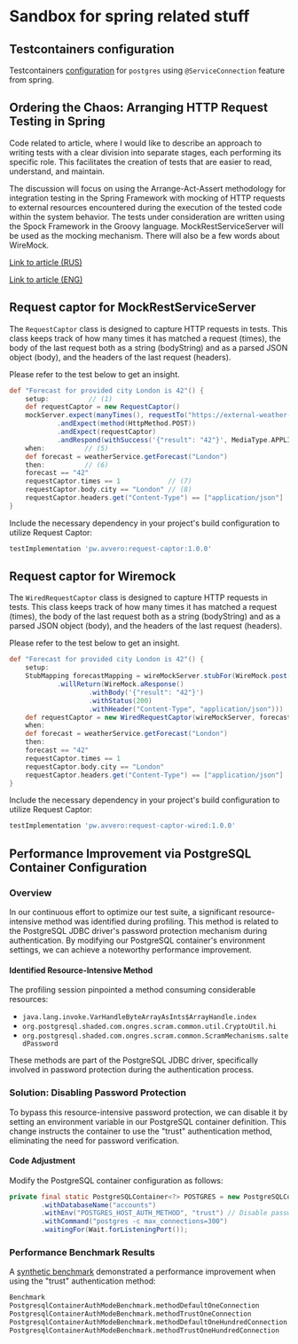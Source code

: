 # Sandbox for spring related stuff

## Testcontainers configuration

Testcontainers [configuration](https://github.com/avvero/spring-sandbox/blob/main/src/test/java/pw/avvero/spring/sandbox/ContainersConfiguration.java)
for `postgres` using `@ServiceConnection` feature from spring.

## Ordering the Chaos: Arranging HTTP Request Testing in Spring

Code related to article, where I would like to describe an approach to writing tests with a clear division into separate 
stages, each performing its specific role. This facilitates the creation of tests that are easier to read, understand, 
and maintain.

The discussion will focus on using the Arrange-Act-Assert methodology for integration testing in the Spring Framework 
with mocking of HTTP requests to external resources encountered during the execution of the tested code within the 
system behavior. The tests under consideration are written using the Spock Framework in the Groovy language. 
MockRestServiceServer will be used as the mocking mechanism. There will also be a few words about WireMock.

[Link to article (RUS)](https://habr.com/ru/articles/781812)

[Link to article (ENG)](https://medium.com/@avvero.abernathy/ordering-chaos-arranging-http-request-testing-in-spring-c625520d2418)

## Request captor for MockRestServiceServer

The `RequestCaptor` class is designed to capture HTTP requests in tests. This class keeps track of how many times it 
has matched a request (times), the body of the last request both as a string (bodyString) and as a parsed 
JSON object (body), and the headers of the last request (headers).

Please refer to the test below to get an insight.
```groovy
def "Forecast for provided city London is 42"() {
    setup:          // (1)
    def requestCaptor = new RequestCaptor()
    mockServer.expect(manyTimes(), requestTo("https://external-weather-api.com/forecast")) // (2)
            .andExpect(method(HttpMethod.POST))
            .andExpect(requestCaptor)                                                      // (3)
            .andRespond(withSuccess('{"result": "42"}', MediaType.APPLICATION_JSON));      // (4)
    when:          // (5)
    def forecast = weatherService.getForecast("London")
    then:          // (6)
    forecast == "42"
    requestCaptor.times == 1            // (7)
    requestCaptor.body.city == "London" // (8)
    requestCaptor.headers.get("Content-Type") == ["application/json"]
}
```

Include the necessary dependency in your project's build configuration to utilize Request Captor:
```groovy
testImplementation 'pw.avvero:request-captor:1.0.0'
```

## Request captor for Wiremock

The `WiredRequestCaptor` class is designed to capture HTTP requests in tests. This class keeps track of how many times it 
has matched a request (times), the body of the last request both as a string (bodyString) and as a parsed 
JSON object (body), and the headers of the last request (headers).

Please refer to the test below to get an insight.
```groovy
def "Forecast for provided city London is 42"() {
    setup:
    StubMapping forecastMapping = wireMockServer.stubFor(WireMock.post(WireMock.urlEqualTo("/forecast"))
            .willReturn(WireMock.aResponse()
                    .withBody('{"result": "42"}')
                    .withStatus(200)
                    .withHeader("Content-Type", "application/json")))
    def requestCaptor = new WiredRequestCaptor(wireMockServer, forecastMapping)
    when:
    def forecast = weatherService.getForecast("London")
    then:
    forecast == "42"
    requestCaptor.times == 1
    requestCaptor.body.city == "London"
    requestCaptor.headers.get("Content-Type") == ["application/json"]
}
```

Include the necessary dependency in your project's build configuration to utilize Request Captor:
```groovy
testImplementation 'pw.avvero:request-captor-wired:1.0.0'
```

## Performance Improvement via PostgreSQL Container Configuration

### Overview

In our continuous effort to optimize our test suite, a significant resource-intensive method was identified during
profiling. This method is related to the PostgreSQL JDBC driver's password protection mechanism during authentication.
By modifying our PostgreSQL container's environment settings, we can achieve a noteworthy performance improvement.

#### Identified Resource-Intensive Method

The profiling session pinpointed a method consuming considerable resources:

- `java.lang.invoke.VarHandleByteArrayAsInts$ArrayHandle.index`
- `org.postgresql.shaded.com.ongres.scram.common.util.CryptoUtil.hi`
- `org.postgresql.shaded.com.ongres.scram.common.ScramMechanisms.saltedPassword`

These methods are part of the PostgreSQL JDBC driver, specifically involved in password protection during the authentication process.

### Solution: Disabling Password Protection

To bypass this resource-intensive password protection, we can disable it by setting an environment variable in our 
PostgreSQL container definition. This change instructs the container to use the "trust" authentication method, 
eliminating the need for password verification.

#### Code Adjustment

Modify the PostgreSQL container configuration as follows:

```java
private final static PostgreSQLContainer<?> POSTGRES = new PostgreSQLContainer<>(DockerImageName.parse("postgres:14"))
        .withDatabaseName("accounts")
        .withEnv("POSTGRES_HOST_AUTH_METHOD", "trust") // Disable password protection
        .withCommand("postgres -c max_connections=300")
        .waitingFor(Wait.forListeningPort());
```

### Performance Benchmark Results

A [synthetic benchmark](benchmark/src/jmh/java/pw/avvero/spring/sandbox/PostgresqlContainerAuthModeBenchmark.java) 
demonstrated a performance improvement when using the "trust" authentication method:
```md
Benchmark                                                               Mode  Cnt  Score   Error  Units
PostgresqlContainerAuthModeBenchmark.methodDefaultOneConnection           ss    4  1,056 ± 0,050   s/op
PostgresqlContainerAuthModeBenchmark.methodTrustOneConnection             ss   20  1,141 ± 0,082   s/op
PostgresqlContainerAuthModeBenchmark.methodDefaultOneHundredConnection    ss   14  2,201 ± 0,095   s/op
PostgresqlContainerAuthModeBenchmark.methodTrustOneHundredConnection      ss   20  1,635 ± 0,069   s/op
```